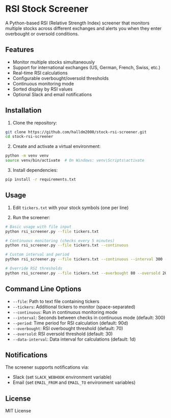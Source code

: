 # RSI Stock Screener

A Python-based RSI (Relative Strength Index) screener that monitors multiple stocks across different exchanges and alerts you when they enter overbought or oversold conditions.

## Features

- Monitor multiple stocks simultaneously
- Support for international exchanges (US, German, French, Swiss, etc.)
- Real-time RSI calculations
- Configurable overbought/oversold thresholds
- Continuous monitoring mode
- Sorted display by RSI values
- Optional Slack and email notifications

## Installation

1. Clone the repository:
```bash
git clone https://github.com/halldm2000/stock-rsi-screener.git
cd stock-rsi-screener
```

2. Create and activate a virtual environment:
```bash
python -m venv venv
source venv/bin/activate  # On Windows: venv\Scripts\activate
```

3. Install dependencies:
```bash
pip install -r requirements.txt
```

## Usage

1. Edit `tickers.txt` with your stock symbols (one per line)

2. Run the screener:
```bash
# Basic usage with file input
python rsi_screener.py --file tickers.txt

# Continuous monitoring (checks every 5 minutes)
python rsi_screener.py --file tickers.txt --continuous

# Custom interval and period
python rsi_screener.py --file tickers.txt --continuous --interval 300 --period 30d

# Override RSI thresholds
python rsi_screener.py --file tickers.txt --overbought 80 --oversold 20
```

## Command Line Options

- `--file`: Path to text file containing tickers
- `--tickers`: Additional tickers to monitor (space-separated)
- `--continuous`: Run in continuous monitoring mode
- `--interval`: Seconds between checks in continuous mode (default: 300)
- `--period`: Time period for RSI calculation (default: 90d)
- `--overbought`: RSI overbought threshold (default: 70)
- `--oversold`: RSI oversold threshold (default: 30)
- `--data-interval`: Data interval for calculations (default: 1d)

## Notifications

The screener supports notifications via:
- Slack (set `SLACK_WEBHOOK` environment variable)
- Email (set `EMAIL_FROM` and `EMAIL_TO` environment variables)

## License

MIT License 
